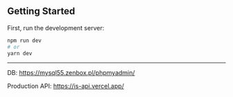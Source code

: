## Getting Started

First, run the development server:

```bash
npm run dev
# or
yarn dev
```


___
DB:
https://mysql55.zenbox.pl/phpmyadmin/


Production API:
https://is-api.vercel.app/
